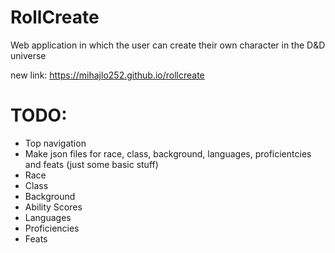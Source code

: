 
# RollCreate

Web application in which the user can create their own character in the D&D universe

new link: https://mihajlo252.github.io/rollcreate

# TODO:

- Top navigation
- Make json files for race, class, background, languages, proficientcies and feats (just some basic stuff)
- Race
- Class
- Background
- Ability Scores
- Languages
- Proficiencies
- Feats